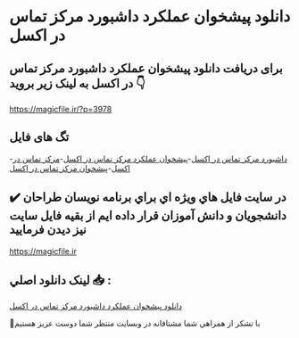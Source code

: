 # دانلود پیشخوان عملکرد داشبورد مرکز تماس در اکسل

## برای دریافت دانلود پیشخوان عملکرد داشبورد مرکز تماس در اکسل به لینک زیر بروید 👇

https://magicfile.ir/?p=3978

## تگ های فایل

-[داشبورد مرکز تماس در اکسل](https://magicfile.ir/product/%d9%be%db%8c%d8%b4%d8%ae%d9%88%d8%a7%d9%86-%d8%b9%d9%85%d9%84%da%a9%d8%b1%d8%af-%d8%af%d8%a7%d8%b4%d8%a8%d9%88%d8%b1%d8%af-%d9%85%d8%b1%da%a9%d8%b2-%d8%aa%d9%85%d8%a7%d8%b3-%d8%af%d8%b1-%d8%a7%da%a9%d8%b3%d9%84/)-[پیشخوان عملکرد مرکز تماس در اکسل](https://magicfile.ir/product/%d9%be%db%8c%d8%b4%d8%ae%d9%88%d8%a7%d9%86-%d8%b9%d9%85%d9%84%da%a9%d8%b1%d8%af-%d8%af%d8%a7%d8%b4%d8%a8%d9%88%d8%b1%d8%af-%d9%85%d8%b1%da%a9%d8%b2-%d8%aa%d9%85%d8%a7%d8%b3-%d8%af%d8%b1-%d8%a7%da%a9%d8%b3%d9%84/)-[مرکز تماس در اکسل](https://magicfile.ir/product/%d9%be%db%8c%d8%b4%d8%ae%d9%88%d8%a7%d9%86-%d8%b9%d9%85%d9%84%da%a9%d8%b1%d8%af-%d8%af%d8%a7%d8%b4%d8%a8%d9%88%d8%b1%d8%af-%d9%85%d8%b1%da%a9%d8%b2-%d8%aa%d9%85%d8%a7%d8%b3-%d8%af%d8%b1-%d8%a7%da%a9%d8%b3%d9%84/)-[پیشخوان مرکز تماس در اکسل](https://magicfile.ir/product/%d9%be%db%8c%d8%b4%d8%ae%d9%88%d8%a7%d9%86-%d8%b9%d9%85%d9%84%da%a9%d8%b1%d8%af-%d8%af%d8%a7%d8%b4%d8%a8%d9%88%d8%b1%d8%af-%d9%85%d8%b1%da%a9%d8%b2-%d8%aa%d9%85%d8%a7%d8%b3-%d8%af%d8%b1-%d8%a7%da%a9%d8%b3%d9%84/)

## ✔️ در سايت فايل هاي ويژه اي براي برنامه نويسان طراحان دانشجويان و دانش آموزان قرار داده ايم از بقيه فايل سايت نيز ديدن فرماييد

https://magicfile.ir


## لينک دانلود اصلي 📥 :

[دانلود پیشخوان عملکرد داشبورد مرکز تماس در اکسل](https://magicfile.ir/product/%d9%be%db%8c%d8%b4%d8%ae%d9%88%d8%a7%d9%86-%d8%b9%d9%85%d9%84%da%a9%d8%b1%d8%af-%d8%af%d8%a7%d8%b4%d8%a8%d9%88%d8%b1%d8%af-%d9%85%d8%b1%da%a9%d8%b2-%d8%aa%d9%85%d8%a7%d8%b3-%d8%af%d8%b1-%d8%a7%da%a9%d8%b3%d9%84/) 


🙏با تشکر از همراهي شما مشتاقانه در وبسایت منتظر شما دوست عزیز هستیم


